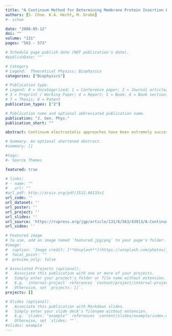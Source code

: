 ```yaml
---
title: "A Continuum Method for Determining Membrane Protein Insertion Energies and the Problem of Charged Residues"
authors: [S. Choe. K.A. Hecht, M. Grabe]
#- schoe 

date: "2008-05-12"
doi: ""
volume: "131"
pages: "563 - 573"

# Schedule page publish date (NOT publication's date).
#publishDate: ""

# Category
# Legend:  Theoretical Physics; Biophysics
categories: ["Biophysics"]

# Publication type.
# Legend: 0 = Uncategorized; 1 = Conference paper; 2 = Journal article;
# 3 = Preprint / Working Paper; 4 = Report; 5 = Book; 6 = Book section;
# 7 = Thesis; 8 = Patent
publication_types: ["2"]

# Publication name and optional abbreviated publication name.
publication: "J. Gen. Phys."
publication_short: ""

abstract: Continuum electrostatic approaches have been extremely successful at describing the charged nature of soluble proteins and how they interact with binding partners. However, it is unclear whether continuum methods can be used to quantitatively understand the energetics of membrane protein insertion and stability. Recent translation experiments suggest that the energy required to insert charged peptides into membranes is much smaller than predicted by present continuum theories. Atomistic simulations have pointed to bilayer inhomogeneity and membrane deformation around buried charged groups as two critical features that are neglected in simpler models. Here, we develop a fully continuum method that circumvents both of these shortcomings by using elasticity theory to determine the shape of the deformed membrane and then subsequently uses this shape to carry out continuum electrostatics calculations. Our method does an excellent job of quantitatively matching results from detailed molecular dynamics simulations at a tiny fraction of the computational cost. We expect that this method will be ideal for studying large membrane protein complexes.

# Summary. An optional shortened abstract.
#summary: []

#tags:
#- Source Themes

featured: true

# links:
# - name: ""
#   url: ""
#url_pdf: http://arxiv.org/pdf/1512.04133v1
url_code: ''
url_dataset: ''
url_poster: ''
url_project: ''
url_slides: ''
url_source: 'https://rupress.org/jgp/article/131/6/563/43913/A-Continuum-Method-for-Determining-Membrane'
url_video: ''

# Featured image
# To use, add an image named `featured.jpg/png` to your page's folder. 
#image:
#  caption: 'Image credit: [**Unsplash**](https://unsplash.com/photos/jdD8gXaTZsc)'
#  focal_point: ""
#  preview_only: false

# Associated Projects (optional).
#   Associate this publication with one or more of your projects.
#   Simply enter your project's folder or file name without extension.
#   E.g. `internal-project` references `content/project/internal-project/index.md`.
#   Otherwise, set `projects: []`.
projects: []

# Slides (optional).
#   Associate this publication with Markdown slides.
#   Simply enter your slide deck's filename without extension.
#   E.g. `slides: "example"` references `content/slides/example/index.md`.
#   Otherwise, set `slides: ""`.
#slides: example
---
```



